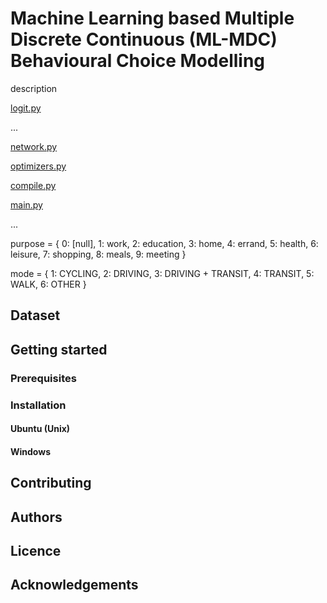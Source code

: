 # Machine Learning based Multiple Discrete Continuous (ML-MDC) Behavioural Choice Modelling

description

[logit.py](https://github.com/LiTrans/ML-MDC/blob/master/logit.py)

...

[network.py](https://github.com/LiTrans/ML-MDC/blob/master/network.py)

[optimizers.py](https://github.com/LiTrans/ML-MDC/blob/master/optimizers.py)

[compile.py](https://github.com/LiTrans/ML-MDC/blob/master/compile.py)

[main.py](https://github.com/LiTrans/ML-MDC/blob/master/main.py)

...


purpose = {
    0: [null], 1: work, 2: education, 3: home, 4: errand, 5: health,
    6: leisure, 7: shopping, 8: meals, 9: meeting
}

mode = {
    1: CYCLING, 2: DRIVING, 3: DRIVING + TRANSIT,
    4: TRANSIT, 5: WALK, 6: OTHER
}

## Dataset

## Getting started

### Prerequisites

### Installation

#### Ubuntu (Unix)

#### Windows

## Contributing

## Authors

## Licence

## Acknowledgements
